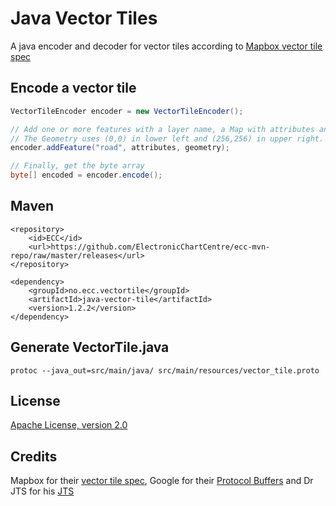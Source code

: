 # Java Vector Tiles

A java encoder and decoder for vector tiles according to
[Mapbox vector tile spec](https://github.com/mapbox/vector-tile-spec)

## Encode a vector tile

```java
VectorTileEncoder encoder = new VectorTileEncoder();

// Add one or more features with a layer name, a Map with attributes and a JTS Geometry. 
// The Geometry uses (0,0) in lower left and (256,256) in upper right.
encoder.addFeature("road", attributes, geometry);

// Finally, get the byte array
byte[] encoded = encoder.encode();
```

## Maven

```
<repository>
    <id>ECC</id>
    <url>https://github.com/ElectronicChartCentre/ecc-mvn-repo/raw/master/releases</url>
</repository>

<dependency>
    <groupId>no.ecc.vectortile</groupId>
    <artifactId>java-vector-tile</artifactId>
    <version>1.2.2</version>
</dependency>
```

## Generate VectorTile.java

```
protoc --java_out=src/main/java/ src/main/resources/vector_tile.proto
```

## License

[Apache License, version 2.0](http://www.apache.org/licenses/LICENSE-2.0)

## Credits

Mapbox for their [vector tile spec](https://github.com/mapbox/vector-tile-spec), 
Google for their [Protocol Buffers](https://code.google.com/p/protobuf/) and
Dr JTS for his [JTS](http://sourceforge.net/projects/jts-topo-suite/)
